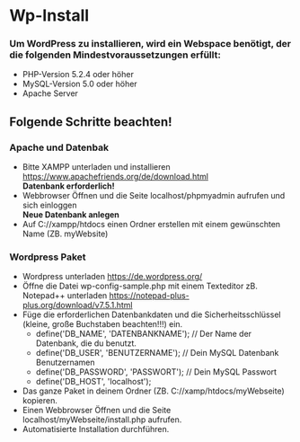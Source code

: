 # Wp-Install
### Um WordPress zu installieren, wird ein Webspace benötigt, der die folgenden Mindestvoraussetzungen erfüllt:<br>
* PHP-Version 5.2.4 oder höher
* MySQL-Version 5.0 oder höher
* Apache Server

## Folgende Schritte beachten!
### Apache und Datenbak
* Bitte XAMPP unterladen und installieren https://www.apachefriends.org/de/download.html<br>
<strong>Datenbank erforderlich!</strong><br>
* Webbrowser Öffnen und die Seite localhost/phpmyadmin aufrufen und sich einloggen<br>
<strong>Neue Datenbank anlegen</strong><br>
* Auf C://xampp/htdocs einen Ordner erstellen mit einem gewünschten Name (ZB. myWebsite)<br>

### Wordpress Paket
* Wordpress unterladen https://de.wordpress.org/
* Öffne die Datei wp-config-sample.php mit einem Texteditor zB. Notepad++ unterladen https://notepad-plus-plus.org/download/v7.5.1.html
* Füge die erforderlichen Datenbankdaten und die Sicherheitsschlüssel (kleine, große Buchstaben beachten!!!) ein.
  * define('DB_NAME', 'DATENBANKNAME'); // Der Name der Datenbank, die du benutzt.
  * define('DB_USER', 'BENUTZERNAME'); // Dein MySQL Datenbank Benutzernamen
  * define('DB_PASSWORD', 'PASSWORT'); // Dein MySQL Passwort
  * define('DB_HOST', 'localhost');
* Das ganze Paket in deinem Ordner (ZB. C://xamp/htdocs/myWebseite) kopieren.
* Einen Webbrowser Öffnen und die Seite localhost/myWebseite/install.php aufrufen.
* Automatisierte Installation durchführen.

